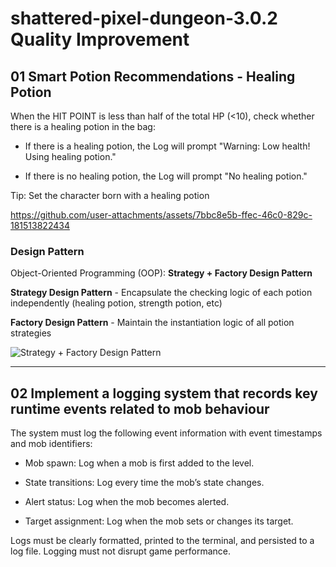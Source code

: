 # shattered-pixel-dungeon-3.0.2 Quality Improvement

## 01 Smart Potion Recommendations - Healing Potion

When the HIT POINT is less than half of the total HP (<10), check whether there is a healing potion in the bag:

   - If there is a healing potion, the Log will prompt "Warning: Low health! Using healing potion."
     
   - If there is no healing potion, the Log will prompt "No healing potion."

Tip: Set the character born with a healing potion

https://github.com/user-attachments/assets/7bbc8e5b-ffec-46c0-829c-181513822434

### Design Pattern

Object-Oriented Programming (OOP): **Strategy + Factory Design Pattern**

**Strategy Design Pattern** - Encapsulate the checking logic of each potion independently (healing potion, strength potion, etc)

**Factory Design Pattern** - Maintain the instantiation logic of all potion strategies

![Strategy + Factory Design Pattern](https://github.com/user-attachments/assets/1082b448-3cf4-47b6-abaf-f86015f7d9a7)


------------------------------------

## 02 Implement a logging system that records key runtime events related to mob behaviour

The system must log the following event information with event timestamps and mob identifiers:

   - Mob spawn: Log when a mob is first added to the level.
     
   - State transitions: Log every time the mob’s state changes.
     
   - Alert status: Log when the mob becomes alerted.
     
   - Target assignment: Log when the mob sets or changes its target.
     
Logs must be clearly formatted, printed to the terminal, and persisted to a log file. Logging must not disrupt game performance.
